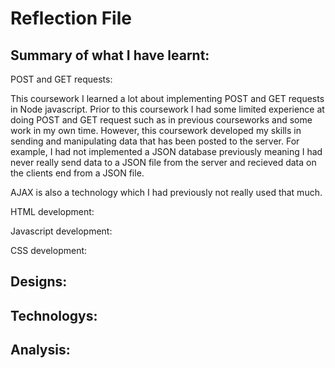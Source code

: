# Reflection File

Summary of what I have learnt:
-----------------------------

POST and GET requests:

This coursework I learned a lot about implementing POST and GET requests in Node javascript. Prior to this coursework I had some limited experience at doing POST and GET request such as in previous courseworks and some work in my own time. However, this coursework developed my skills in sending and manipulating data that has been posted to the server. For example, I had not implemented a JSON database previously meaning I had never really send data to a JSON file from the server and recieved data on the clients end from a JSON file.

AJAX is also a technology which I had previously not really used that much.


HTML development:



Javascript development:


CSS development:



Designs:
-------

Technologys:
-----------

Analysis:
--------
